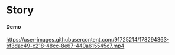 # Story
#### Demo


https://user-images.githubusercontent.com/91725214/178294363-bf3dac49-c218-48cc-8e67-440a615545c7.mp4

